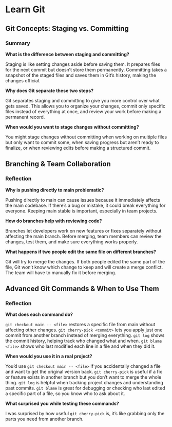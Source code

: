 # Learn Git

## Git Concepts: Staging vs. Committing

### Summary

**What is the difference between staging and committing?**

Staging is like setting changes aside before saving them. It prepares files for the next commit but doesn’t store them permanently. Committing takes a snapshot of the staged files and saves them in Git’s history, making the changes official.

**Why does Git separate these two steps?**

Git separates staging and committing to give you more control over what gets saved. This allows you to organize your changes, commit only specific files instead of everything at once, and review your work before making a permanent record.

**When would you want to stage changes without committing?**

You might stage changes without committing when working on multiple files but only want to commit some, when saving progress but aren’t ready to finalize, or when reviewing edits before making a structured commit.

## Branching & Team Collaboration

### Reflection

**Why is pushing directly to main problematic?**

Pushing directly to main can cause issues because it immediately affects the main codebase. If there’s a bug or mistake, it could break everything for everyone. Keeping main stable is important, especially in team projects.

**How do branches help with reviewing code?**

Branches let developers work on new features or fixes separately without affecting the main branch. Before merging, team members can review the changes, test them, and make sure everything works properly.

**What happens if two people edit the same file on different branches?**

Git will try to merge the changes. If both people edited the same part of the file, Git won’t know which change to keep and will create a merge conflict. The team will have to manually fix it before merging.

##  Advanced Git Commands & When to Use Them

### Reflection

**What does each command do?**

`git checkout main -- <file>` restores a specific file from main without affecting other changes. `git cherry-pick <commit>` lets you apply just one commit from another branch instead of merging everything. `git log` shows the commit history, helping track who changed what and when. `git blame <file>` shows who last modified each line in a file and when they did it.

**When would you use it in a real project?**

You’d use `git checkout main -- <file>` if you accidentally changed a file and want to get the original version back. `git cherry-pick` is useful if a fix or feature exists in another branch but you don’t want to merge the whole thing. `git log` is helpful when tracking project changes and understanding past commits. `git blame` is great for debugging or checking who last edited a specific part of a file, so you know who to ask about it.

**What surprised you while testing these commands?**

I was surprised by how useful `git cherry-pick` is, it’s like grabbing only the parts you need from another branch.
